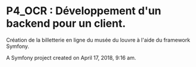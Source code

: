 P4_OCR : Développement d'un backend pour un client.
======
Création de la billetterie en ligne du musée du louvre à l'aide du framework Symfony.

A Symfony project created on April 17, 2018, 9:16 am.
